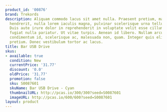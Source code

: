 ```yaml
---
product_id: '00876'
brand: Trekords
description: Aliquam commodo lacus sit amet nulla. Praesent pretium, mauris sed fermentum
  hendrerit, nulla lorem iaculis magna, pulvinar scelerisque urna tellus a justo.
  Duis aute irure dolor in reprehenderit in voluptate velit esse cillum dolore eu
  fugiat nulla pariatur. Ut vitae turpis. Aenean id libero. Nullam arcu. Ut pede est,
  condimentum id, scelerisque ac, malesuada non, quam. Integer quis elit ac mi aliquam
  pretium. Donec vestibulum tortor ac lacus.
title: Bar USB Drive
skus:
- available: true
  condition: New
  currentPrice: '31.77'
  discount: '0.0'
  oldPrice: '31.77'
  promotion: false
  sku: S0087601
  skuName: Bar USB Drive - Cyan
  thumbnailURL: http://pcas.io/300/300?seed=S0087601
  imageURL: http://pcas.io/600/600?seed=S0087601
layout: product
---
```

